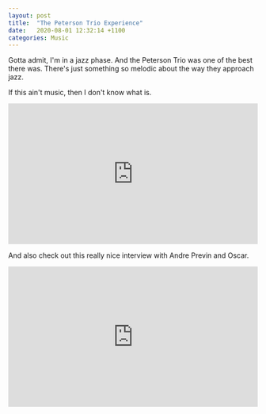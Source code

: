 ```yaml
---
layout: post
title:  "The Peterson Trio Experience"
date:   2020-08-01 12:32:14 +1100
categories: Music
---
```


Gotta admit, I'm in a jazz phase. And the Peterson Trio was one of the best there was. There's just something so melodic about the way they approach jazz.

If this ain't music, then I don't know what is.
<style>.embed-container { position: relative; padding-bottom: 56.25%; height: 0; overflow: hidden; max-width: 100%; } .embed-container iframe, .embed-container object, .embed-container embed { position: absolute; top: 0; left: 0; width: 100%; height: 100%; }</style><div class='embed-container'><iframe src='https://www.youtube.com/embed/tCrrZ1NnCuM' frameborder='0' allowfullscreen></iframe></div>

And also check out this really nice interview with Andre Previn and Oscar.
<style>.embed-container { position: relative; padding-bottom: 56.25%; height: 0; overflow: hidden; max-width: 100%; } .embed-container iframe, .embed-container object, .embed-container embed { position: absolute; top: 0; left: 0; width: 100%; height: 100%; }</style><div class='embed-container'><iframe src='https://www.youtube.com/embed/BFNsywQOW1I' frameborder='0' allowfullscreen></iframe></div>

